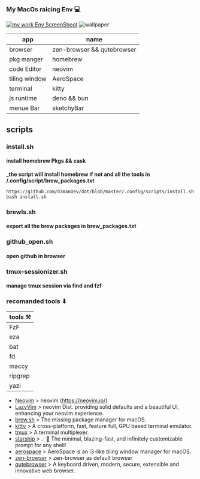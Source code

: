 ### My MacOs raicing Env 💻

[![my work Env ScreenShoot](https://i.imgur.com/gZlAKA4.png)](https://i.imgur.com/gZlAKA4.png)
![wallpaper](https://i.imgur.com/3VeMb4x.jpeg)

| app           | name                       |
| ------------- | -------------------------- |
| browser       | zen-browser && qutebrowser |
| pkg manger    | homebrew                   |
| code Editor   | neovim                     |
| tiling window | AeroSpace                  |
| terminal      | kitty                      |
| js runtime    | deno && bun                |
| menue Bar     | sketchyBar                 |

## **scripts**

### install.sh

#### install homebrew Pkgs && cask

**\_the script will install homebrew if not and all the tools in
/.config/script/brew_packages.txt**

`https://github.com/d7manDev/dot/blob/master/.config/scripts/install.sh
bash install.sh`

### brewls.sh

#### export all the brew packages in brew_packages.txt

### github_open.sh

#### open github in browser

### tmux-sessionizer.sh

#### manage tmux session via find and fzf

### recomanded tools ⬇︎

| tools ⚒️ |
| -------- |
| FzF      |
| eza      |
| bat      |
| fd       |
| maccy    |
| ripgrep  |
| yazi     |

- [Neovim](https://github.com/neovim/neovim) > neovim (<https://neovim.io/>)
- [LazyVim](https://www.lazyvim.org) > neovim Dist.
  providing solid defaults and a beautiful UI, enhancing your neovim experience.
- [brew.sh](https://github.com/Homebrew/brew) > The missing package manager for
  macOS.
- [kitty](https://github.com/kovidgoyal/kitty) > A cross-platform, fast, feature full, GPU based terminal emulator.
- [tmux](https://github.com/tmux/tmux) > A terminal multiplexer.
- [starship](https://github.com/starship/starship) > ☄🌌️ The minimal,
  blazing-fast, and infinitely customizable prompt for any shell!
- [aerospace](https://github.com/nikitabobko/AeroSpace) > AeroSpace is an
  i3-like tiling window manager for macOS.
- [zen-browser](https://github.com/zen-browser/www) > zen-browser as default
  browser
- [qutebrowser](https://github.com/qutebrowser/qutebrowser) > A keyboard driven,
  modern, secure, extensible and innovative web browser.
